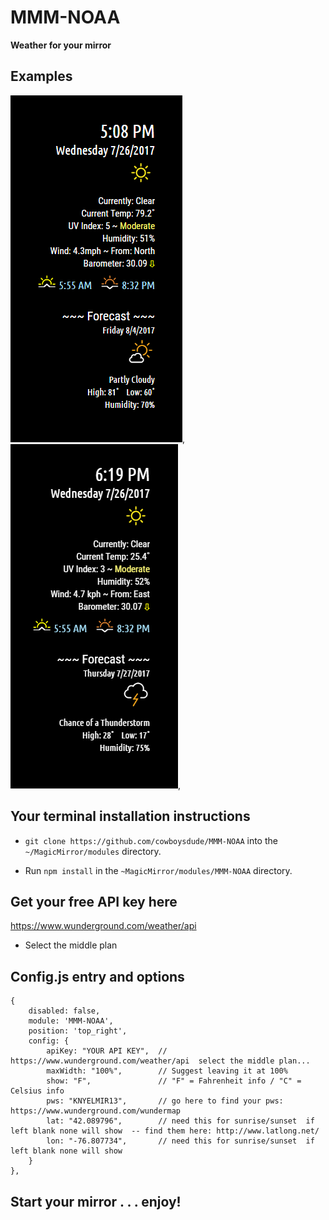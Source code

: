 # MMM-NOAA

**Weather for your mirror**

## Examples

![](fun.png), ![](c.png),

## Your terminal installation instructions

* `git clone https://github.com/cowboysdude/MMM-NOAA` into the `~/MagicMirror/modules` directory.

* Run `npm install` in the `~MagicMirror/modules/MMM-NOAA` directory.

## Get your free API key here

https://www.wunderground.com/weather/api

* Select the middle plan


## Config.js entry and options

    {
        disabled: false,
        module: 'MMM-NOAA',
        position: 'top_right',
        config: {
            apiKey: "YOUR API KEY",  // https://www.wunderground.com/weather/api  select the middle plan... 
			maxWidth: "100%",        // Suggest leaving it at 100%
			show: "F",               // "F" = Fahrenheit info / "C" = Celsius info
			pws: "KNYELMIR13",       // go here to find your pws: https://www.wunderground.com/wundermap
			lat: "42.089796",        // need this for sunrise/sunset  if left blank none will show  -- find them here: http://www.latlong.net/
			lon: "-76.807734",       // need this for sunrise/sunset  if left blank none will show
        }
    },
	
## Start your mirror . . . enjoy!
